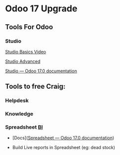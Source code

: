 # Odoo 17 Upgrade

## Tools For Odoo

### Studio

[Studio Basics Video](https://www.odoo.com/documentation/17.0/applications/studio.html)

[Studio Advanced](https://www.odoo.com/slides/onboarding-studio-68)

[Studio &#8212; Odoo 17.0 documentation](https://www.odoo.com/documentation/17.0/applications/studio.html)



## Tools to free Craig:

### Helpdesk

### Knowledge

### Spreadsheet [BI](https://www.odoo.com/slides/slide/commission-plan-template-7042?fullscreen=1)

* [Docs]([Spreadsheet &#8212; Odoo 17.0 documentation](https://www.odoo.com/documentation/17.0/applications/productivity/spreadsheet.html))

* Build Live reports in Spreadsheet (eg: dead stock)


